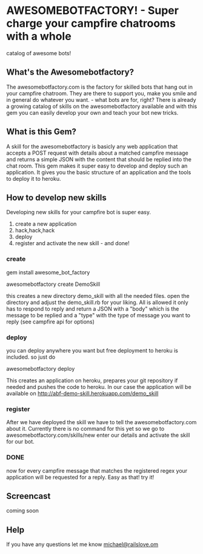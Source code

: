 # AWESOMEBOTFACTORY! - Super charge your campfire chatrooms with a whole
catalog of awesome bots!


## What's the Awesomebotfactory?

The awesomebotfactory.com is the factory for skilled bots that hang out
in your campfire chatroom. They are there to support you, make you smile and in general do
whatever you want. - what bots are for, right?
There is already a growing catalog of skills on the awesomebotfactory available
and with this gem you can easily develop your own and teach your bot new
tricks.


## What is this Gem?

A skill for the awesomebotfactory is basicly any web application that
accepts a POST request with details about a matched campfire message
and returns a simple JSON with the content that should be replied into
the chat room. This gem makes it super easy to develop and deploy such
an application. It gives you the basic structure of an application and
the tools to deploy it to heroku.

## How to develop new skills

Developing new skills for your campfire bot is super easy.

1. create a new application
2. hack,hack,hack
3. deploy
4. register and activate the new skill - and done!

### create

gem install awesome_bot_factory

awesomebotfactory create DemoSkill

this creates a new directory demo_skill with all the needed files.
open the directory and adjust the demo_skill.rb for your liking. All is
allowed it only has to respond to reply and return a JSON with a "body"
which is the message to be replied and a "type" with the type of message
you want to reply (see campfire api for options)

### deploy

you can deploy anywhere you want but free deployment to heroku is
included.
so just do

awesomebotfactory deploy

This creates an application on heroku, prepares your git repository if needed and pushes the code to heroku. In our case the application will be available on http://abf-demo-skill.herokuapp.com/demo_skill

### register

After we have deployed the skill we have to tell the
awesomebotfactory.com about it. Currently there is no command for this
yet so we go to awesomebotfactory.com/skills/new enter our details and
activate the skill for our bot.

### DONE

now for every campfire message that matches the registered regex your
application will be requested for a reply.
Easy as that! try it!

## Screencast

coming soon

## Help

If you have any questions let me know michael@railslove.om




